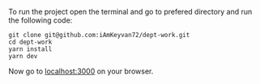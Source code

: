 To run the project open the terminal and go to prefered directory and run the following code:
```
git clone git@github.com:iAmKeyvan72/dept-work.git
cd dept-work
yarn install
yarn dev
```
Now go to [localhost:3000](https://localhost:3000) on your browser.
